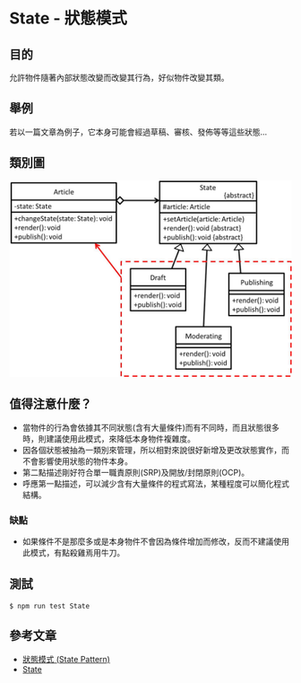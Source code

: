 # State - 狀態模式
## 目的
允許物件隨著內部狀態改變而改變其行為，好似物件改變其類。

## 舉例
若以一篇文章為例子，它本身可能會經過草稿、審核、發佈等等這些狀態...

## 類別圖
![Image](uml/example.jpg)

## 值得注意什麼？
- 當物件的行為會依據其不同狀態(含有大量條件)而有不同時，而且狀態很多時，則建議使用此模式，來降低本身物件複雜度。
- 因各個狀態被抽為一類別來管理，所以相對來說很好新增及更改狀態實作，而不會影響使用狀態的物件本身。
- 第二點描述剛好符合單一職責原則(SRP)及開放/封閉原則(OCP)。
- 呼應第一點描述，可以減少含有大量條件的程式寫法，某種程度可以簡化程式結構。
### 缺點
- 如果條件不是那麼多或是本身物件不會因為條件增加而修改，反而不建議使用此模式，有點殺雞焉用牛刀。

## 測試
```
$ npm run test State
```

 ## 參考文章
 - [狀態模式 (State Pattern)](http://corrupt003-design-pattern.blogspot.com/2016/10/state-pattern.html)
 - [State](https://refactoring.guru/design-patterns/state)
